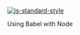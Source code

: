 [![js-standard-style](https://img.shields.io/badge/code%20style-standard-brightgreen.svg?style=flat)](https://github.com/feross/standard)

Using Babel with Node
